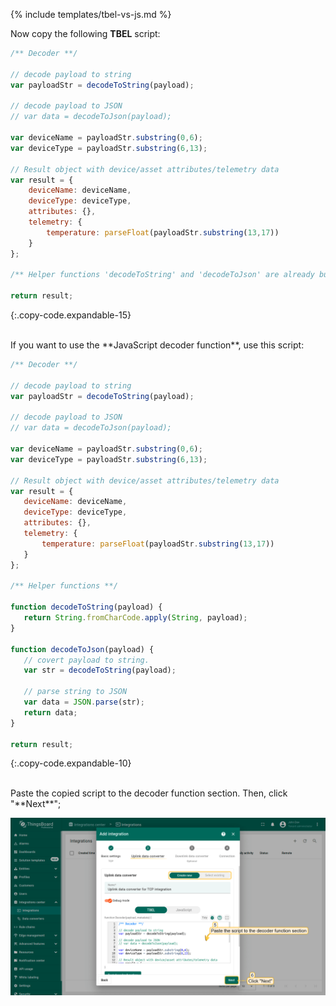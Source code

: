 {% include templates/tbel-vs-js.md %}

Now copy the following **TBEL** script:

```javascript
/** Decoder **/

// decode payload to string
var payloadStr = decodeToString(payload);

// decode payload to JSON
// var data = decodeToJson(payload);

var deviceName = payloadStr.substring(0,6);
var deviceType = payloadStr.substring(6,13);

// Result object with device/asset attributes/telemetry data
var result = {
    deviceName: deviceName,
    deviceType: deviceType,
    attributes: {},
    telemetry: {
        temperature: parseFloat(payloadStr.substring(13,17))
    }
};

/** Helper functions 'decodeToString' and 'decodeToJson' are already built-in **/

return result;
```
{:.copy-code.expandable-15}

<br>
If you want to use the **JavaScript decoder function**, use this script:

```javascript
/** Decoder **/

// decode payload to string
var payloadStr = decodeToString(payload);

// decode payload to JSON
// var data = decodeToJson(payload);

var deviceName = payloadStr.substring(0,6);
var deviceType = payloadStr.substring(6,13);

// Result object with device/asset attributes/telemetry data
var result = {
   deviceName: deviceName,
   deviceType: deviceType,
   attributes: {},
   telemetry: {
       temperature: parseFloat(payloadStr.substring(13,17))
   }
};

/** Helper functions **/

function decodeToString(payload) {
   return String.fromCharCode.apply(String, payload);
}

function decodeToJson(payload) {
   // covert payload to string.
   var str = decodeToString(payload);

   // parse string to JSON
   var data = JSON.parse(str);
   return data;
}

return result;
```
{:.copy-code.expandable-10}

<br>
Paste the copied script to the decoder function section. Then, click "**Next**";

![image](/images/user-guide/integrations/tcp/tcp-create-uplink-converter-binary-tbel-pe.png)